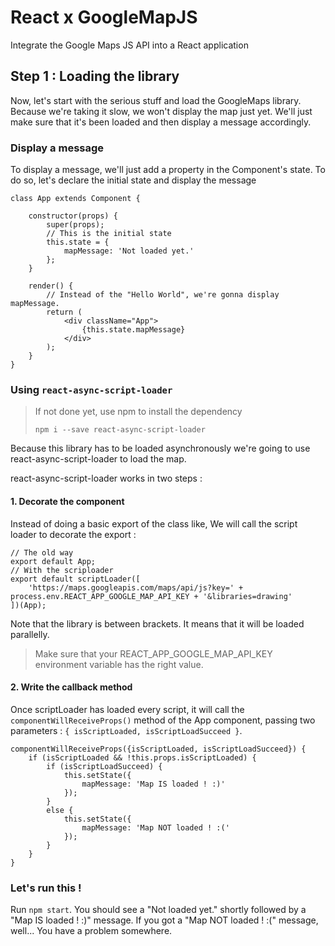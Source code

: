 # React x GoogleMapJS
Integrate the Google Maps JS API into a React application

## Step 1 : Loading the library

Now, let's start with the serious stuff and load the GoogleMaps library. Because we're taking it slow, we won't display the map just yet. We'll just make sure that it's been loaded and then display a message accordingly. 

### Display a message

To display a message, we'll just add a property in the Component's state. To do so, let's declare the initial state and display the message

```ecmascript 6
class App extends Component {

    constructor(props) {
        super(props);
        // This is the initial state
        this.state = {
            mapMessage: 'Not loaded yet.'
        };
    }
    
    render() {
        // Instead of the "Hello World", we're gonna display mapMessage.
        return (
            <div className="App">
                {this.state.mapMessage}
            </div>
        );
    }
}
```

### Using `react-async-script-loader`

> If not done yet, use npm to install the dependency
> ```
> npm i --save react-async-script-loader
> ```

Because this library has to be loaded asynchronously we're going to use react-async-script-loader to load the map.

react-async-script-loader works in two steps :

#### 1. Decorate the component
Instead of doing a basic export of the class like, We will call the script loader to decorate the export :
```ecmascript 6
// The old way
export default App;
// With the scriploader
export default scriptLoader([
    'https://maps.googleapis.com/maps/api/js?key=' + process.env.REACT_APP_GOOGLE_MAP_API_KEY + '&libraries=drawing'
])(App);
```
Note that the library is between brackets. It means that it will be loaded parallelly.

> Make sure that your REACT_APP_GOOGLE_MAP_API_KEY environment variable has the right value.

#### 2. Write the callback method
Once scriptLoader has loaded every script, it will call the `componentWillReceiveProps()` method of the App component, passing two parameters : `{ isScriptLoaded, isScriptLoadSucceed }`.

```ecmascript 6
componentWillReceiveProps({isScriptLoaded, isScriptLoadSucceed}) {
    if (isScriptLoaded && !this.props.isScriptLoaded) {
        if (isScriptLoadSucceed) {
            this.setState({
                mapMessage: 'Map IS loaded ! :)'
            });
        }
        else {
            this.setState({
                mapMessage: 'Map NOT loaded ! :('
            });
        }
    }
}
```

### Let's run this !

Run `npm start`. You should see a "Not loaded yet." shortly followed by a "Map IS loaded ! :)" message.
If you got a "Map NOT loaded ! :(" message, well... You have a problem somewhere.